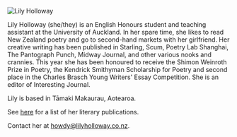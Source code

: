<img src="{{ site.url }}/images/lilyholloway.jpg" alt="Lily Holloway" class="mt4 db center" /><br>

Lily Holloway (she/they) is an English Honours student and teaching assistant at the University of Auckland. In her spare time, she likes to read New Zealand poetry and go to second-hand markets with her girlfriend. Her creative writing has been published in Starling, Scum, Poetry Lab Shanghai, The Pantograph Punch, Midway Journal, and other various nooks and crannies. This year she has been honoured to receive the Shimon Weinroth Prize in Poetry, the Kendrick Smithyman Scholarship for Poetry and second place in the Charles Brasch Young Writers' Essay Competition. She is an editor of Interesting Journal. 

Lily is based in Tāmaki Makaurau, Aotearoa.

See <a href="{{ site.url }}/cv">here</a> for a list of her literary publications.

Contact her at <a href="mailto:howdy@lilyholloway.co.nz">howdy@lilyholloway.co.nz</a>.
